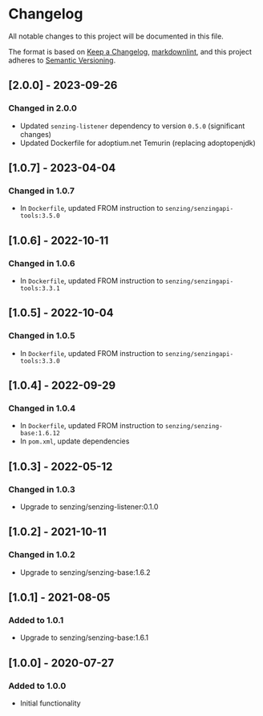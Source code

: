 # Changelog

All notable changes to this project will be documented in this file.

The format is based on [Keep a Changelog](https://keepachangelog.com/en/1.0.0/),
[markdownlint](https://dlaa.me/markdownlint/),
and this project adheres to [Semantic Versioning](https://semver.org/spec/v2.0.0.html).

## [2.0.0] - 2023-09-26

### Changed in 2.0.0

- Updated `senzing-listener` dependency to version `0.5.0` (significant changes)
- Updated Dockerfile for adoptium.net Temurin (replacing adoptopenjdk)

## [1.0.7] - 2023-04-04

### Changed in 1.0.7

- In `Dockerfile`, updated FROM instruction to `senzing/senzingapi-tools:3.5.0`

## [1.0.6] - 2022-10-11

### Changed in 1.0.6

- In `Dockerfile`, updated FROM instruction to `senzing/senzingapi-tools:3.3.1`

## [1.0.5] - 2022-10-04

### Changed in 1.0.5

- In `Dockerfile`, updated FROM instruction to `senzing/senzingapi-tools:3.3.0`

## [1.0.4] - 2022-09-29

### Changed in 1.0.4

- In `Dockerfile`, updated FROM instruction to `senzing/senzing-base:1.6.12`
- In `pom.xml`, update dependencies

## [1.0.3] - 2022-05-12

### Changed in 1.0.3

- Upgrade to senzing/senzing-listener:0.1.0

## [1.0.2] - 2021-10-11

### Changed in 1.0.2

- Upgrade to senzing/senzing-base:1.6.2

## [1.0.1] - 2021-08-05

### Added to 1.0.1

- Upgrade to senzing/senzing-base:1.6.1

## [1.0.0] - 2020-07-27

### Added to 1.0.0

- Initial functionality
